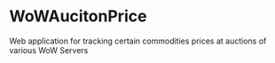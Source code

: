 # WoWAucitonPrice
Web application for tracking certain commodities prices at auctions of various WoW Servers

